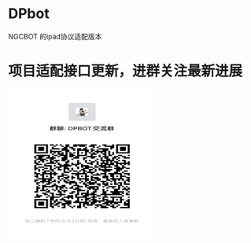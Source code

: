 # DPbot
NGCBOT 的ipad协议适配版本

# 项目适配接口更新，进群关注最新进展
<img src="./img/erweima.jpg" alt="进群交流" width="300" height="300">